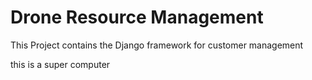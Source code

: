 # Drone Resource Management

This Project contains the Django framework for customer management 

this is a super computer